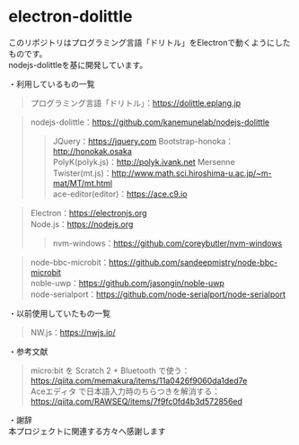 # electron-dolittle
このリポジトリはプログラミング言語「ドリトル」をElectronで動くようにしたものです。  
nodejs-dolittleを基に開発しています。

・利用しているもの一覧  
>プログラミング言語「ドリトル」：https://dolittle.eplang.jp

>nodejs-dolittle：https://github.com/kanemunelab/nodejs-dolittle
>>JQuery：https://jquery.com
>>Bootstrap-honoka：http://honokak.osaka  
>>PolyK(polyk.js)：http://polyk.ivank.net
>>Mersenne Twister(mt.js)：http://www.math.sci.hiroshima-u.ac.jp/~m-mat/MT/mt.html  
>>ace-editor(editor)：https://ace.c9.io

>Electron：https://electronjs.org  
>Node.js：https://nodejs.org  
>>nvm-windows：https://github.com/coreybutler/nvm-windows

>node-bbc-microbit：https://github.com/sandeepmistry/node-bbc-microbit  
>noble-uwp：https://github.com/jasongin/noble-uwp  
>node-serialport：https://github.com/node-serialport/node-serialport

・以前使用していたもの一覧

>NW.js：https://nwjs.io/

・参考文献  
>micro:bit を Scratch 2 + Bluetooth で使う：https://qiita.com/memakura/items/11a0426f9060da1ded7e  
>Aceエディタ で日本語入力時のちらつきを解消する：https://qiita.com/RAWSEQ/items/7f9fc0fd4b3d572856ed

・謝辞  
本プロジェクトに関連する方々へ感謝します
